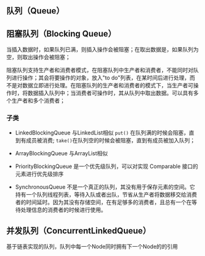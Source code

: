 

## 队列（Queue）

## 阻塞队列（Blocking Queue）
当插入数据时，如果队列已满，则插入操作会被阻塞；在取出数据是，如果队列为空，则取出操作会被阻塞；

阻塞队列支持生产者和消费者模式，在阻塞队列中生产者和消费者，不能同时对队列进行操作；其会将要操作的对象，放入"to do"列表，在某时间后进行处理，而不是对数据立即进行处理。在阻塞队列的生产者和消费者的模式下，当生产者可操作时，将数据插入队列中；当消费者可操作时，其从队列中取出数据。可以具有多个生产者和多个消费者；


### 子类

* LinkedBlockingQueue
   与LinkedList相似
   `put()` 在队列满的时候会阻塞，直到有成员被消费;
   `take()`在队列空的时候会被阻塞，直到有成员被加入队列；

* ArrayBlockingQueue
   与ArrayList相似 
* PriorityBlockingQueue 
    是一个优先级队列，可以对实现 Comparable 接口的元素进行优先级排序
* SynchronousQueue
    不是一个真正的队列，其没有用于保存元素的空间。它持有一个队列线程列表，等待入队或者出队，节省从生产者将数据移交给消费者的时间延时。因为其没有存储空间，在有足够多的消费者，且总有一个在等待处理信息的消费者的时候进行使用。


## 并发队列（ConcurrentLinkedQueue）  

基于链表实现的队列，队列中每一个Node同时拥有下一个Node的的引用
